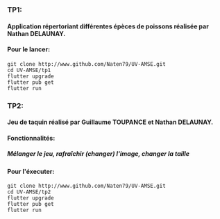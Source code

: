 ### TP1:
#### Application répertoriant différentes épèces de poissons réalisée par Nathan DELAUNAY.
#### Pour le lancer:

```
git clone http://www.github.com/Naten79/UV-AMSE.git
cd UV-AMSE/tp1
flutter upgrade
flutter pub get
flutter run
```


### TP2:
#### Jeu de taquin réalisé par Guillaume TOUPANCE et Nathan DELAUNAY.
#### Fonctionnalités:
##### Mélanger le jeu, rafraîchir (changer) l'image, changer la taille
#### Pour l'éxecuter:

```
git clone http://www.github.com/Naten79/UV-AMSE.git
cd UV-AMSE/tp2
flutter upgrade
flutter pub get
flutter run
```
